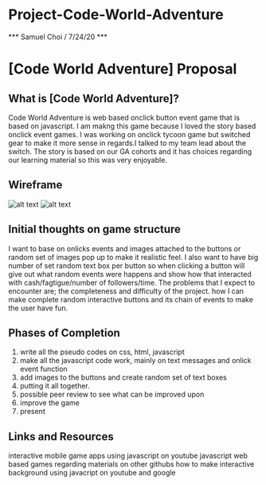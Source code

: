 # Project-Code-World-Adventure

*** Samuel Choi / 7/24/20 ***

# [Code World Adventure] Proposal

## What is [Code World Adventure]?

Code World Adventure is web based onclick button event game that is based on javascript.
I am makng this game because I loved the story based onclick event games.
I was working on onclick tycoon game but switched gear to make it more sense in regards.I talked to my team lead about the switch.
The story is based on our GA cohorts and it has choices regarding our learning material so this was very enjoyable.

## Wireframe

![alt text](https://i.imgur.com/V61ZJbt.jpg)
![alt text](https://i.imgur.com/bMKBdVQ.jpg)

## Initial thoughts on game structure

I want to base on onlicks events and images attached to the buttons or random set of images pop up to make it realistic feel. 
I also want to have big number of set random text box per button so when clicking a button will give out what random events were happens and show how that interacted with cash/fagtigue/number of followers/time.
The problems that I expect to encounter are;
the completeness and difficulty of the project. 
how I can make complete random interactive buttons and its chain of events to make the user have fun.


## Phases of Completion

1. write all the pseudo codes on css, html, javascript
2. make all the javascript code work, mainly on text messages and onlick event function
3. add images to the buttons and create random set of text boxes
4. putting it all together.
5. possible peer review to see what can be improved upon
6. improve the game
7. present




## Links and Resources

interactive mobile game apps using javascript on youtube
javascript web based games regarding materials on other githubs
how to make interactive background using javacript on youtube and google


